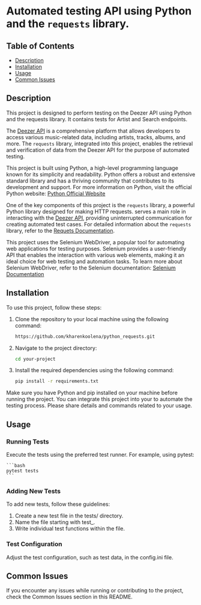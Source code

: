 # Automated testing API using Python and the `requests` library.


## Table of Contents

- [Description](#description)
- [Installation](#installation)
- [Usage](#usage)
- [Common Issues](#usage)


## Description

This project is designed to perform testing on the Deezer API using Python and the requests library. It contains tests for Artist and Search endpoints.

The [Deezer API](https://developers.deezer.com/api) is a comprehensive platform that allows developers to access various music-related data, including artists, tracks, albums, and more. The `requests` library, integrated into this project, enables the retrieval and verification of data from the Deezer API for the purpose of automated testing.

This project is built using Python, a high-level programming language known for its simplicity and readability. Python offers a robust and extensive standard library and has a thriving community that contributes to its development and support. For more information on Python, visit the official Python website: [Python Official Website](https://www.python.org/)

One of the key components of this project is the `requests` library, a powerful Python library designed for making HTTP requests. serves a main role in interacting with the [Deezer API](https://developers.deezer.com/api), providing uninterrupted communication for creating automated test cases. For detailed information about the `requests` library, refer to the [Requets Documentation](https://docs.python-requests.org/en/master/).

This project uses the Selenium WebDriver, a popular tool for automating web applications for testing purposes. Selenium provides a user-friendly API that enables the interaction with various web elements, making it an ideal choice for web testing and automation tasks. To learn more about Selenium WebDriver, refer to the Selenium documentation: [Selenium Documentation](https://www.selenium.dev/documentation/en/)


## Installation

To use this project, follow these steps:

1. Clone the repository to your local machine using the following command:

    ```bash
	https://github.com/kharenkoolena/python_requests.git
    ```

2. Navigate to the project directory:

    ```bash
    cd your-project
    ```

3. Install the required dependencies using the following command:

    ```bash
    pip install -r requirements.txt
    ```

Make sure you have Python and pip installed on your machine before running the project. You can integrate this project into your to automate the testing process. Please share details and commands related to your usage.


## Usage

### Running Tests

Execute the tests using the preferred test runner. For example, using pytest:

    ```bash
	pytest tests
    ```
	
### Adding New Tests

To add new tests, follow these guidelines:

1. Create a new test file in the tests/ directory.
2. Name the file starting with test_.
3. Write individual test functions within the file.
	
### Test Configuration

Adjust the test configuration, such as test data, in the config.ini file.


## Common Issues

If you encounter any issues while running or contributing to the project, check the Common Issues section in this README.

